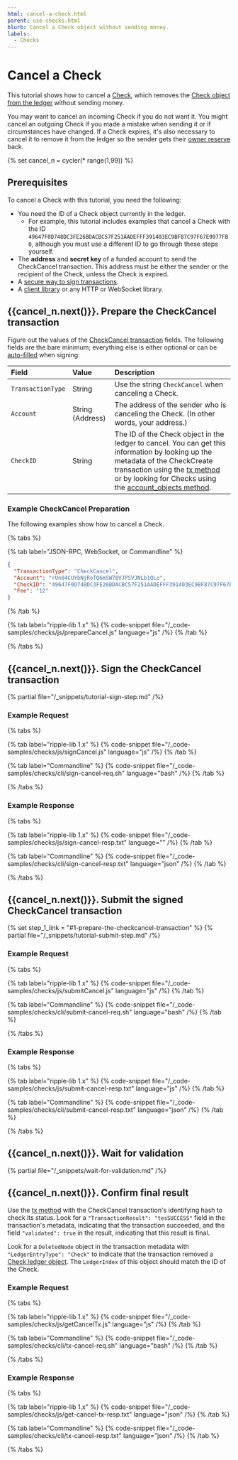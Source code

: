 ```yaml
---
html: cancel-a-check.html
parent: use-checks.html
blurb: Cancel a Check object without sending money.
labels:
  - Checks
---
```

# Cancel a Check

This tutorial shows how to cancel a [Check](../../../concepts/payment-types/checks.md), which removes the [Check object from the ledger](../../../references/protocol/ledger-data/ledger-entry-types/check.md) without sending money.

You may want to cancel an incoming Check if you do not want it. You might cancel an outgoing Check if you made a mistake when sending it or if circumstances have changed. If a Check expires, it's also necessary to cancel it to remove it from the ledger so the sender gets their [owner reserve](../../../concepts/accounts/reserves.md#owner-reserves) back.

{% set cancel_n = cycler(* range(1,99)) %}

## Prerequisites

To cancel a Check with this tutorial, you need the following:

- You need the ID of a Check object currently in the ledger.
    - For example, this tutorial includes examples that cancel a Check with the ID `49647F0D748DC3FE26BDACBC57F251AADEFFF391403EC9BF87C97F67E9977FB0`, although you must use a different ID to go through these steps yourself.
- The **address** and **secret key** of a funded account to send the CheckCancel transaction. This address must be either the sender or the recipient of the Check, unless the Check is expired.
- A [secure way to sign transactions](../../../concepts/transactions/secure-signing.md).
- A [client library](../../../references/client-libraries.md) or any HTTP or WebSocket library.


## {{cancel_n.next()}}. Prepare the CheckCancel transaction

Figure out the values of the [CheckCancel transaction](../../../references/protocol/transactions/types/checkcancel.md) fields. The following fields are the bare minimum; everything else is either optional or can be [auto-filled](../../../references/protocol/transactions/common-fields.md#auto-fillable-fields) when signing:

| Field             | Value            | Description                           |
|:------------------|:-----------------|:--------------------------------------|
| `TransactionType` | String           | Use the string `CheckCancel` when canceling a Check. |
| `Account`         | String (Address) | The address of the sender who is canceling the Check. (In other words, your address.) |
| `CheckID`         | String           | The ID of the Check object in the ledger to cancel. You can get this information by looking up the metadata of the CheckCreate transaction using the [tx method](../../../references/http-websocket-apis/public-api-methods/transaction-methods/tx.md) or by looking for Checks using the [account_objects method](../../../references/http-websocket-apis/public-api-methods/account-methods/account_objects.md). |

### Example CheckCancel Preparation

The following examples show how to cancel a Check.

{% tabs %}

{% tab label="JSON-RPC, WebSocket, or Commandline" %}
```json
{
  "TransactionType": "CheckCancel",
  "Account": "rUn84CUYbNjRoTQ6mSW7BVJPSVJNLb1QLo",
  "CheckID": "49647F0D748DC3FE26BDACBC57F251AADEFFF391403EC9BF87C97F67E9977FB0",
  "Fee": "12"
}
```
{% /tab %}

{% tab label="ripple-lib 1.x" %}
{% code-snippet file="/_code-samples/checks/js/prepareCancel.js" language="js" /%}
{% /tab %}

{% /tabs %}

## {{cancel_n.next()}}. Sign the CheckCancel transaction

{% partial file="/_snippets/tutorial-sign-step.md" /%} <!--#{ fix md highlighting_ #}-->

### Example Request

{% tabs %}

{% tab label="ripple-lib 1.x" %}
{% code-snippet file="/_code-samples/checks/js/signCancel.js" language="js" /%}
{% /tab %}

{% tab label="Commandline" %}
{% code-snippet file="/_code-samples/checks/cli/sign-cancel-req.sh" language="bash" /%}
{% /tab %}

{% /tabs %}


### Example Response

{% tabs %}

{% tab label="ripple-lib 1.x" %}
{% code-snippet file="/_code-samples/checks/js/sign-cancel-resp.txt" language="" /%}
{% /tab %}

{% tab label="Commandline" %}
{% code-snippet file="/_code-samples/checks/cli/sign-cancel-resp.txt" language="json" /%}
{% /tab %}

{% /tabs %}


## {{cancel_n.next()}}. Submit the signed CheckCancel transaction

{% set step_1_link = "#1-prepare-the-checkcancel-transaction" %}
{% partial file="/_snippets/tutorial-submit-step.md" /%} <!--#{ fix md highlighting_ #}-->

### Example Request

{% tabs %}

{% tab label="ripple-lib 1.x" %}
{% code-snippet file="/_code-samples/checks/js/submitCancel.js" language="js" /%}
{% /tab %}

{% tab label="Commandline" %}
{% code-snippet file="/_code-samples/checks/cli/submit-cancel-req.sh" language="bash" /%}
{% /tab %}

{% /tabs %}


### Example Response

{% tabs %}

{% tab label="ripple-lib 1.x" %}
{% code-snippet file="/_code-samples/checks/js/submit-cancel-resp.txt" language="js" /%}
{% /tab %}

{% tab label="Commandline" %}
{% code-snippet file="/_code-samples/checks/cli/submit-cancel-resp.txt" language="json" /%}
{% /tab %}

{% /tabs %}

## {{cancel_n.next()}}. Wait for validation

{% partial file="/_snippets/wait-for-validation.md" /%} <!--#{ fix md highlighting_ #}-->

## {{cancel_n.next()}}. Confirm final result

Use the [tx method](../../../references/http-websocket-apis/public-api-methods/transaction-methods/tx.md) with the CheckCancel transaction's identifying hash to check its status. Look for a `"TransactionResult": "tesSUCCESS"` field in the transaction's metadata, indicating that the transaction succeeded, and the field `"validated": true` in the result, indicating that this result is final.

Look for a `DeletedNode` object in the transaction metadata with `"LedgerEntryType": "Check"` to indicate that the transaction removed a [Check ledger object](../../../references/protocol/ledger-data/ledger-entry-types/check.md). The `LedgerIndex` of this object should match the ID of the Check.

### Example Request

{% tabs %}

{% tab label="ripple-lib 1.x" %}
{% code-snippet file="/_code-samples/checks/js/getCancelTx.js" language="js" /%}
{% /tab %}

{% tab label="Commandline" %}
{% code-snippet file="/_code-samples/checks/cli/tx-cancel-req.sh" language="bash" /%}
{% /tab %}

{% /tabs %}


### Example Response

{% tabs %}

{% tab label="ripple-lib 1.x" %}
{% code-snippet file="/_code-samples/checks/js/get-cancel-tx-resp.txt" language="json" /%}
{% /tab %}

{% tab label="Commandline" %}
{% code-snippet file="/_code-samples/checks/cli/tx-cancel-resp.txt" language="json" /%}
{% /tab %}

{% /tabs %}
